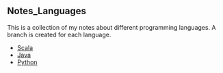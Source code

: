 ## Notes_Languages
This is a collection of my notes about different programming languages. A branch is created for each language.

- <a href="https://github.com/richthofen911/Notes_Languages/tree/Scala">Scala</a>
- <a href="https://github.com/richthofen911/Notes_Languages/tree/Java">Java</a>
- <a href="https://github.com/richthofen911/Notes_Languages/tree/Python">Python</a>


